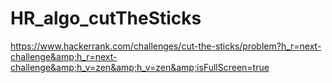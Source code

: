 # HR_algo_cutTheSticks
https://www.hackerrank.com/challenges/cut-the-sticks/problem?h_r=next-challenge&amp;h_r=next-challenge&amp;h_v=zen&amp;h_v=zen&amp;isFullScreen=true
